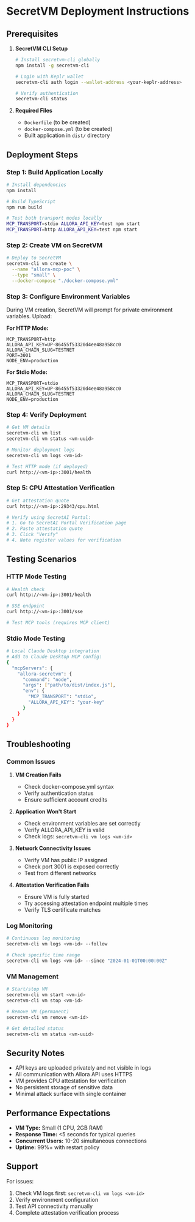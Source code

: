 # SecretVM Deployment Instructions

## Prerequisites

1. **SecretVM CLI Setup**
   ```bash
   # Install secretvm-cli globally
   npm install -g secretvm-cli
   
   # Login with Keplr wallet
   secretvm-cli auth login --wallet-address <your-keplr-address>
   
   # Verify authentication
   secretvm-cli status
   ```

2. **Required Files**
   - `Dockerfile` (to be created)
   - `docker-compose.yml` (to be created)
   - Built application in `dist/` directory

## Deployment Steps

### Step 1: Build Application Locally

```bash
# Install dependencies
npm install

# Build TypeScript
npm run build

# Test both transport modes locally
MCP_TRANSPORT=stdio ALLORA_API_KEY=test npm start
MCP_TRANSPORT=http ALLORA_API_KEY=test npm start
```

### Step 2: Create VM on SecretVM

```bash
# Deploy to SecretVM
secretvm-cli vm create \
  --name "allora-mcp-poc" \
  --type "small" \
  --docker-compose "./docker-compose.yml"
```

### Step 3: Configure Environment Variables

During VM creation, SecretVM will prompt for private environment variables. Upload:

**For HTTP Mode:**
```
MCP_TRANSPORT=http
ALLORA_API_KEY=UP-86455f53320d4ee48a958cc0
ALLORA_CHAIN_SLUG=TESTNET
PORT=3001
NODE_ENV=production
```

**For Stdio Mode:**
```
MCP_TRANSPORT=stdio
ALLORA_API_KEY=UP-86455f53320d4ee48a958cc0
ALLORA_CHAIN_SLUG=TESTNET
NODE_ENV=production
```

### Step 4: Verify Deployment

```bash
# Get VM details
secretvm-cli vm list
secretvm-cli vm status <vm-uuid>

# Monitor deployment logs
secretvm-cli vm logs <vm-id>

# Test HTTP mode (if deployed)
curl http://<vm-ip>:3001/health
```

### Step 5: CPU Attestation Verification

```bash
# Get attestation quote
curl http://<vm-ip>:29343/cpu.html

# Verify using SecretAI Portal:
# 1. Go to SecretAI Portal Verification page
# 2. Paste attestation quote
# 3. Click "Verify"
# 4. Note register values for verification
```

## Testing Scenarios

### HTTP Mode Testing
```bash
# Health check
curl http://<vm-ip>:3001/health

# SSE endpoint
curl http://<vm-ip>:3001/sse

# Test MCP tools (requires MCP client)
```

### Stdio Mode Testing
```bash
# Local Claude Desktop integration
# Add to Claude Desktop MCP config:
{
  "mcpServers": {
    "allora-secretvm": {
      "command": "node",
      "args": ["path/to/dist/index.js"],
      "env": {
        "MCP_TRANSPORT": "stdio",
        "ALLORA_API_KEY": "your-key"
      }
    }
  }
}
```

## Troubleshooting

### Common Issues

1. **VM Creation Fails**
   - Check docker-compose.yml syntax
   - Verify authentication status
   - Ensure sufficient account credits

2. **Application Won't Start**
   - Check environment variables are set correctly
   - Verify ALLORA_API_KEY is valid
   - Check logs: `secretvm-cli vm logs <vm-id>`

3. **Network Connectivity Issues**
   - Verify VM has public IP assigned
   - Check port 3001 is exposed correctly
   - Test from different networks

4. **Attestation Verification Fails**
   - Ensure VM is fully started
   - Try accessing attestation endpoint multiple times
   - Verify TLS certificate matches

### Log Monitoring

```bash
# Continuous log monitoring
secretvm-cli vm logs <vm-id> --follow

# Check specific time range
secretvm-cli vm logs <vm-id> --since "2024-01-01T00:00:00Z"
```

### VM Management

```bash
# Start/stop VM
secretvm-cli vm start <vm-id>
secretvm-cli vm stop <vm-id>

# Remove VM (permanent)
secretvm-cli vm remove <vm-id>

# Get detailed status
secretvm-cli vm status <vm-uuid>
```

## Security Notes

- API keys are uploaded privately and not visible in logs
- All communication with Allora API uses HTTPS
- VM provides CPU attestation for verification
- No persistent storage of sensitive data
- Minimal attack surface with single container

## Performance Expectations

- **VM Type:** Small (1 CPU, 2GB RAM)
- **Response Time:** <5 seconds for typical queries
- **Concurrent Users:** 10-20 simultaneous connections
- **Uptime:** 99%+ with restart policy

## Support

For issues:
1. Check VM logs first: `secretvm-cli vm logs <vm-id>`
2. Verify environment configuration
3. Test API connectivity manually
4. Complete attestation verification process
